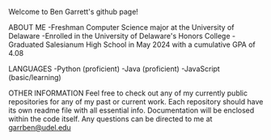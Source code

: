 Welcome to Ben Garrett's github page!

ABOUT ME
-Freshman Computer Science major at the University of Delaware
-Enrolled in the University of Delaware's Honors College
-Graduated Salesianum High School in May 2024 with a cumulative GPA of 4.08

LANGUAGES
-Python (proficient)
-Java (proficient)
-JavaScript (basic/learning)

OTHER INFORMATION
Feel free to check out any of my currently public repositories for any of my past or current work. 
Each repository should have its own readme file with all essential info. Documentation will be enclosed within the code itself.
Any questions can be directed to me at garrben@udel.edu
